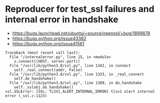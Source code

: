 # Reproducer for test_ssl failures and internal error in handshake

* https://bugs.launchpad.net/ubuntu/+source/openssl/+bug/1899878
* https://bugs.python.org/issue43382
* https://bugs.python.org/issue41561

```
Traceback (most recent call last):
  File "/internalerror.py", line 15, in <module>
    s.connect((HOST, server.port))
  File "/usr/lib/python3.8/ssl.py", line 1342, in connect
    self._real_connect(addr, False)
  File "/usr/lib/python3.8/ssl.py", line 1333, in _real_connect
    self.do_handshake()
  File "/usr/lib/python3.8/ssl.py", line 1309, in do_handshake
    self._sslobj.do_handshake()
ssl.SSLError: [SSL: TLSV1_ALERT_INTERNAL_ERROR] tlsv1 alert internal error (_ssl.c:1123)
```
